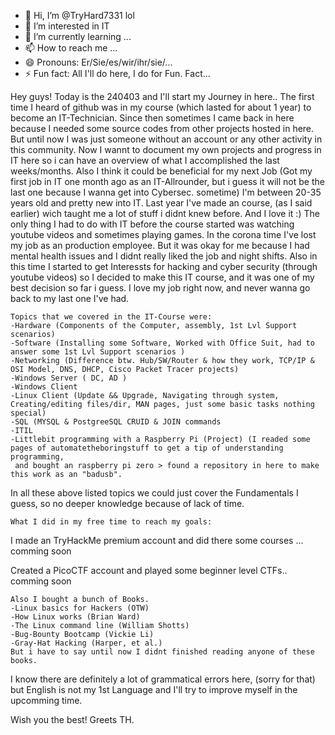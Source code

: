 - 👋 Hi, I’m @TryHard7331 lol
- 👀 I’m interested in IT
- 🌱 I’m currently learning ...
- 📫 How to reach me ...
- 😄 Pronouns: Er/Sie/es/wir/ihr/sie/...
- ⚡ Fun fact: All I'll do here, I do for Fun. Fact...

Hey guys! Today is the 240403 and I'll start my Journey in here..
The first time I heard of github was in my course (which lasted for about 1 year) to become an IT-Technician. 
Since then sometimes I came back in here because I 
needed some source codes from other projects hosted in here.
But until now I was just someone without an account or any other activity in this community.
Now I wannt to document my own projects and progress in IT here so i can have an overview of what I accomplished the last weeks/months.
Also I think it could be beneficial for my next Job (Got my first job in IT one month ago as an IT-Allrounder, but i guess it will not be the last one because
I wanna get into Cybersec. sometime)
I'm between 20-35 years old and pretty new into IT.
Last year I've made an course, (as I said earlier) wich taught me a lot of stuff i didnt knew before. And I love it :)
The only thing I had to do with IT before the course started was watching youtube videos and sometimes playing games.
In the corona time I've lost my job as an production employee. But it was okay for me because I had mental health issues and I didnt really liked the job and night shifts.
Also  in this time I started to get Interessts for hacking and cyber security (through youtube videos) so I decided to make this
IT course, and it was one of my best decision so far i guess. I love my job right now, and never wanna go back to my last one I've had.


    Topics that we covered in the IT-Course were:
    -Hardware (Components of the Computer, assembly, 1st Lvl Support scenarios)
    -Software (Installing some Software, Worked with Office Suit, had to answer some 1st Lvl Support scenarios )
    -Networking (Difference btw. Hub/SW/Router & how they work, TCP/IP & OSI Model, DNS, DHCP, Cisco Packet Tracer projects)
    -Windows Server ( DC, AD )
    -Windows Client
    -Linux Client (Update && Upgrade, Navigating through system, Creating/editing files/dir, MAN pages, just some basic tasks nothing special)
    -SQL (MYSQL & PostgreeSQL CRUID & JOIN commands
    -ITIL 
    -Littlebit programming with a Raspberry Pi (Project) (I readed some pages of automatetheboringstuff to get a tip of understanding programming, 
     and bought an raspberry pi zero > found a repository in here to make this work as an "badusb".

In all these above listed topics we could just cover the Fundamentals I guess, so no deeper knowledge because of lack of time.

    What I did in my free time to reach my goals:
I made an TryHackMe premium account and did there some courses ... comming soon

Created a PicoCTF account and played some beginner level CTFs.. comming soon

    Also I bought a bunch of Books.
    -Linux basics for Hackers (OTW)
    -How Linux works (Brian Ward)
    -The Linux command line (William Shotts)
    -Bug-Bounty Bootcamp (Vickie Li)
    -Gray-Hat Hacking (Harper, et al.)
    But i have to say until now I didnt finished reading anyone of these books.

I know there are definitely a lot of grammatical errors here, (sorry for that) but English is not my 1st Language and
I'll try to improve myself in the upcomming time.

Wish you the best!
Greets TH.
<!---
TryHard7331/TryHard7331 is a ✨ special ✨ repository because its `README.md` (this file) appears on your GitHub profile.
You can click the Preview link to take a look at your changes.
--->
